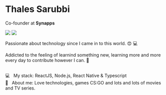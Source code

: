 <!--
**thalessarubbi/thalessarubbi** is a ✨ _special_ ✨ repository because its `README.md` (this file) appears on your GitHub profile.

Here are some ideas to get you started:

- 🔭 I’m currently working on ...
- 🌱 I’m currently learning ...
- 👯 I’m looking to collaborate on ...
- 🤔 I’m looking for help with ...
- 💬 Ask me about ...
- 📫 How to reach me: ...
- 😄 Pronouns: ...
- ⚡ Fun fact: ...
-->

# Thales Sarubbi

Co-founder at **Synapps**

<img src="https://img.shields.io/static/v1?url=https://www.linkedin.com/in/thales-sarubbi-14325b3a/&label=&message=Thales+Sarubbi&color=26c3eb&style=for-the-badge&logo=LinkedIn&logoWidth=20" /> <img src="https://img.shields.io/static/v1?link=mailto:thalessarubbi@gmail.com&label=&message=thalessarubbi@gmail.com&color=26c3eb&style=for-the-badge&logo=Gmail&logoWidth=20&logoColor=white" />

Passionate about technology since I came in to this world. :heart_eyes: :computer:

Addicted to the feeling of learnind something new, learning more and more every day to contribute however I can. :muscle:

 <br/> :computer: &nbsp; My stack: ReactJS, Node.js, React Native & Typescript
 <br/> 💬  &nbsp; About me: Love technologies, games CS:GO and lots and lots of movies and TV series.
